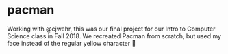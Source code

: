 # pacman
Working with @cjwehr, this was our final project for our Intro to Computer Science class in Fall 2018. We recreated Pacman from scratch, but used my face instead of the regular yellow character 👻
